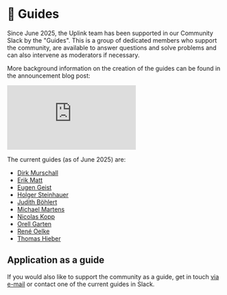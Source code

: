 # 🧭 Guides

Since June 2025, the Uplink team has been supported in our Community Slack by the "Guides". This is a group of dedicated members who support the community, are available to answer questions and solve problems and can also intervene as moderators if necessary.

More background information on the creation of the guides can be found in the announcement blog post:

<Embed src="https://uplink.tech/blog/2025-06-17-guides" />

The current guides (as of June 2025) are:

* [Dirk Murschall](https://uplinkhq.slack.com/team/UGVGM553P)
* [Erik Matt](https://uplinkhq.slack.com/team/UHGKKAAGG)
* [Eugen Geist](https://uplinkhq.slack.com/team/U06DRBEQLUW)
* [Holger Steinhauer](https://uplinkhq.slack.com/team/URSUBGALF)
* [Judith Böhlert](https://uplinkhq.slack.com/team/U06G9Q8K1LZ)
* [Michael Martens](https://uplinkhq.slack.com/team/UUAQD9JHE)
* [Nicolas Kopp](https://uplinkhq.slack.com/team/U04RX9X60DA)
* [Orell Garten](https://uplinkhq.slack.com/team/U05G1F3EKQE)
* [René Oelke](https://uplinkhq.slack.com/team/U872ST4C9)
* [Thomas Hieber](https://uplinkhq.slack.com/team/U06R9G8E3B7)

## Application as a guide

If you would also like to support the community as a guide, get in touch [via e-mail](mailto:hello@uplink.tech) or contact one of the current guides in Slack.
